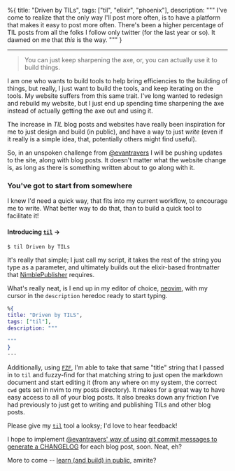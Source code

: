 %{
title: "Driven by TILs",
tags: ["til", "elixir", "phoenix"],
description: """
I've come to realize that the only way I'll post more often, is to have a
platform that makes it easy to post more often. There's been a higher
percentage of TIL posts from all the folks I follow only twitter (for the last
year or so). It dawned on me that _this_ is the way.
"""
}

---

> You can just keep sharpening the axe, or, you can actually use it to build things.

I am one who wants to build tools to help bring efficiencies to the building of things, but really, I just want to build the tools, and keep iterating on the tools. My website suffers from this same trait. I've long wanted to redesign and rebuild my website, but I just end up spending time sharpening the axe instead of actually getting the axe out and using it.

The increase in _TIL_ blog posts and websites have really been inspiration for me to just design and build (in public), and have a way to just _write_ (even if it really is a simple idea, that, potentially others might find useful).

So, in an unspoken challenge from [@evantravers](https://evantravers.com) I will be pushing updates to the site, along with blog posts. It doesn't matter what the website change is, as long as there is something written about to go along with it.

### You've got to start from somewhere

I knew I'd need a quick way, that fits into my current workflow, to encourage me to write. What better way to do that, than to build a quick tool to facilitate it!

#### Introducing [`til`](https://github.com/megalithic/dotfiles/blob/main/bin/til) ->

```bash
$ til Driven by TILs
```

It's really that simple; I just call my script, it takes the rest of the string you type as a parameter, and ultimately builds out the elixir-based frontmatter that [NimblePublisher](https://github.com/dashbitco/nimble_publisher) requires.

What's really neat, is I end up in my editor of choice, [neovim](https://github.com/neovim/neovim), with my cursor in the `description` heredoc ready to start typing.

```elixir
%{
title: "Driven by TILS",
tags: ["til"],
description: """

"""
}
---
```

Additionally, using [`FZF`](https://github.com/junegunn/fzf), I'm able to take that same "title" string that I passed in to `til` and fuzzy-find for that matching string to just open the markdown document and start editing it (from any where on my system, the correct `cwd` gets set in nvim to my posts directory). It makes for a great way to have easy access to all of your blog posts. It also breaks down any friction I've had previously to just get to writing and publishing TILs and other blog posts.

Please give my [`til`](https://github.com/megalithic/dotfiles/blob/main/bin/til) tool a looksy; I'd love to hear feedback!

I hope to implement [@evantravers' way of using git commit messages to generate a CHANGELOG](https://evantravers.com/articles/2019/11/08/using-git-to-generate-a-changelog-for-your-blog/) for each blog post, soon. Neat, eh?

More to come -- [learn (and build) in public](https://www.swyx.io/learn-in-public/), amirite?

